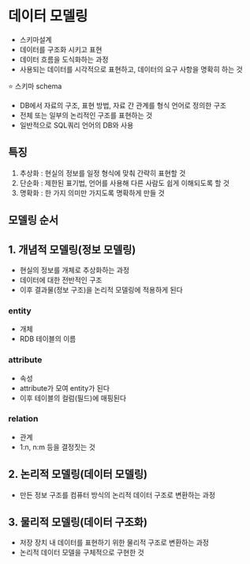 # 데이터 모델링

- 스키마설계
- 데이터를 구조화 시키고 표현
- 데이터 흐름을 도식화하는 과정
- 사용되는 데이터를 시각적으로 표현하고, 데이터의 요구 사항을 명확히 하는 것

⭐ 스키마 schema 

- DB에서 자료의 구조, 표현 방법, 자료 간 관계를 형식 언어로 정의한 구조
- 전체 또는 일부의 논리적인 구조를 표현하는 것
- 일반적으로 SQL쿼리 언어의 DB와 사용

## 특징

1. 추상화 : 현실의 정보를 일정 형식에 맞춰 간략히 표현할 것
2. 단순화 : 제한된 표기법, 언어를 사용해 다른 사람도 쉽게 이해되도록 할 것
3. 명확화 : 한 가지 의미만 가지도록 명확하게 만들 것


## 모델링 순서

## 1. 개념적 모델링(정보 모델링)

- 현실의 정보를 개체로 추상화하는 과정
- 데이터에 대한 전반적인 구조
- 이후 결과물(정보 구조)을 논리적 모델링에 적용하게 된다


### entity

- 개체
- RDB 테이블의 이름

### attribute

- 속성
- attribute가 모여 entity가 된다
- 이후 테이블의 컬럼(필드)에 매핑된다

### relation 

- 관계
- 1:n, n:m 등을 결정짓는 것


## 2. 논리적 모델링(데이터 모델링)

- 만든 정보 구조를 컴퓨터 방식의 논리적 데이터 구조로 변환하는 과정


## 3. 물리적 모델링(데이터 구조화)

- 저장 장치 내 데이터를 표현하기 위한 물리적 구조로 변환하는 과정
- 논리적 데이터 모델을 구체적으로 구현한 것



